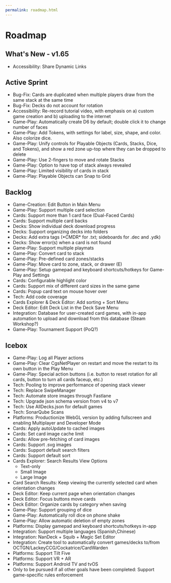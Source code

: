 ```yaml
---
permalink: roadmap.html
---
```


# Roadmap

## What's New - v1.65
- Accessibility: Share Dynamic Links

## Active Sprint
- Bug-Fix: Cards are duplicated when multiple players draw from the same stack at the same time
- Bug-Fix: Decks do not account for rotation
- Accessibility: Re-record tutorial video, with emphasis on a) custom game creation and b) uploading to the internet
- Game-Play: Automatically create D6 by default; double click it to change number of faces
- Game-Play: Add Tokens, with settings for label, size, shape, and color. Also colorize dice.
- Game-Play: Unify controls for Playable Objects (Cards, Stacks, Dice, and Tokens), and show a red zone up-top where they can be dropped to delete
- Game-Play: Use 2-fingers to move and rotate Stacks
- Game-Play: Option to have top of stack always revealed
- Game-Play: Limited visibility of cards in stack
- Game-Play: Playable Objects can Snap to Grid

## Backlog
- Game-Creation: Edit Button in Main Menu
- Game-Play: Support multiple card selection
- Cards: Support more than 1 card face (Dual-Faced Cards)
- Cards: Support multiple card backs
- Decks: Show individual deck download progress
- Decks: Support organizing decks into folders
- Decks: Add extra tags (\*CMDR\* for .txt; sideboards for .dec and .ydk) 
- Decks: Show error(s) when a card is not found
- Game-Play: Support multiple playmats
- Game-Play: Convert card to stack
- Game-Play: Pre-defined card zones/stacks
- Game-Play: Move card to zone, stack, or drawer (E)
- Game-Play: Setup gamepad and keyboard shortcuts/hotkeys for Game-Play and Settings
- Cards: Configurable highlight color
- Cards: Support mix of different card sizes in the same game
- Cards: Popup card text on mouse hover over
- Tech: Add code coverage
- Cards Explorer & Deck Editor: Add sorting + Sort Menu
- Deck Editor: Edit Deck List in the Deck Save Menu
- Integration: Database for user-created card games, with in-app automation to upload and download from this database (Steam Workshop?)
- Game-Play: Tournament Support (PoQ?)

## Icebox
- Game-Play: Log all Player actions
- Game-Play: Clear CgsNetPlayer on restart and move the restart to its own button in the Play Menu
- Game-Play: Special action buttons (i.e. button to reset rotation for all cards, button to turn all cards faceup, etc.)
- Tech: Pooling to improve performance of opening stack viewer
- Tech: Replace SwipeManager
- Tech: Automate store images through Fastlane
- Tech: Upgrade json schema version from v4 to v7
- Tech: Use AllDecks.json for default games
- Tech: SonarQube Scans
- Platforms: Productionize WebGL version by adding fullscreen and enabling Multiplayer and Developer Mode
- Cards: Apply autoUpdate to cached images
- Cards: Set card image cache limit
- Cards: Allow pre-fetching of card images
- Cards: Support .svg images
- Cards: Support default search filters
- Cards: Support default sort
- Cards Explorer: Search Results View Options
  - Text-only
  - Small Image
  - Large Image
- Card Search Results: Keep viewing the currently selected card when orientation changes
- Deck Editor: Keep current page when orientation changes
- Deck Editor: Focus buttons move cards
- Deck Editor: Organize cards by category when saving
- Game-Play: Support grouping of dice
- Game-Play: Automatically roll dice on phone shake
- Game-Play: Allow automatic deletion of empty zones
- Platforms: Display gamepad and keyboard shortcuts/hotkeys in-app
- Integration: Support multiple languages (Spanish,Chinese)
- Integration: NanDeck + Squib + Magic Set Editor
- Integration: Create tool to automatically convert games/decks to/from OCTGN/LackeyCCG/Cockatrice/CardWarden
- Platforms: Support Tilt Five
- Platforms: Support VR + AR
- Platforms: Support Android TV and tvOS
- Only to be pursued if all other goals have been completed: Support game-specific rules enforcement
